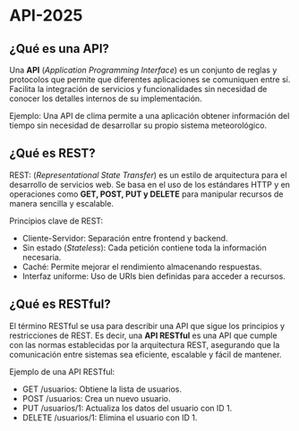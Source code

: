 # API-2025

## ¿Qué es una API?
Una **API** (*Application Programming Interface*) es un conjunto de reglas y protocolos que permite que diferentes aplicaciones se comuniquen entre sí. Facilita la integración de servicios y funcionalidades sin necesidad de conocer los detalles internos de su implementación.

Ejemplo: Una API de clima permite a una aplicación obtener información del tiempo sin necesidad de desarrollar su propio sistema meteorológico.

## ¿Qué es REST?
REST: (*Representational State Transfer*) es un estilo de arquitectura para el desarrollo de servicios web. Se basa en el uso de los estándares HTTP y en operaciones como **GET, POST, PUT y DELETE** para manipular recursos de manera sencilla y escalable.

Principios clave de REST:
- Cliente-Servidor: Separación entre frontend y backend.
- Sin estado (*Stateless*): Cada petición contiene toda la información necesaria.
- Caché: Permite mejorar el rendimiento almacenando respuestas.
- Interfaz uniforme: Uso de URIs bien definidas para acceder a recursos.

## ¿Qué es RESTful?
El término RESTful se usa para describir una API que sigue los principios y restricciones de REST. Es decir, una **API RESTful** es una API que cumple con las normas establecidas por la arquitectura REST, asegurando que la comunicación entre sistemas sea eficiente, escalable y fácil de mantener.

Ejemplo de una API RESTful:
- GET /usuarios: Obtiene la lista de usuarios.
- POST /usuarios: Crea un nuevo usuario.
- PUT /usuarios/1: Actualiza los datos del usuario con ID 1.
- DELETE /usuarios/1: Elimina el usuario con ID 1.